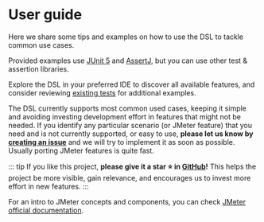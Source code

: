 # User guide

Here we share some tips and examples on how to use the DSL to tackle common use cases.

Provided examples use [JUnit 5](https://junit.org/junit5/) and [AssertJ](https://joel-costigliola.github.io/assertj/assertj-core-quick-start.html), but you can use other test & assertion libraries.

Explore the DSL in your preferred IDE to discover all available features, and consider reviewing [existing tests](/jmeter-java-dsl/src/test/java/us/abstracta/jmeter/javadsl) for additional examples.

The DSL currently supports most common used cases, keeping it simple and avoiding investing development effort in features that might not be needed. If you identify any particular scenario (or JMeter feature) that you need and is not currently supported, or easy to use, **please let us know by [creating an issue](https://github.com/abstracta/jmeter-java-dsl/issues)** and we will try to implement it as soon as possible. Usually porting JMeter features is quite fast.

::: tip
If you like this project, **please give it a star ⭐ in [GitHub](https://github.com/abstracta/jmeter-java-dsl)!** This helps the project be more visible, gain relevance, and encourages us to invest more effort in new features.
:::

For an intro to JMeter concepts and components, you can check [JMeter official documentation](http://jmeter.apache.org/usermanual/get-started.html).

<!-- @include: setup.md -->
<!-- @include: simple-test-plan.md -->
<!-- @include: recorder/index.md -->
<!-- @include: jmx2dsl.md -->
<!-- @include: scale/index.md -->
<!-- @include: thread-groups/index.md -->
<!-- @include: debugging/index.md -->
<!-- @include: reporting/index.md -->
<!-- @include: response-processing/index.md -->
<!-- @include: request-generation/index.md -->
<!-- @include: variables-and-properties/index.md -->
<!-- @include: test-resources.md -->
<!-- @include: protocols/index.md -->
<!-- @include: wrapper.md -->
<!-- @include: jmx.md -->
